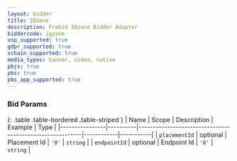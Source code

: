 ```yaml
---
layout: bidder
title: IQzone
description: Prebid IQzone Bidder Adapter
biddercode: iqzone
usp_supported: true
gdpr_supported: true
schain_supported: true
media_types: banner, video, native
pbjs: true
pbs: true
pbs_app_supported: true
---
```


### Bid Params

{: .table .table-bordered .table-striped }
| Name           | Scope    | Description                                              | Example    | Type      |
|----------------|----------|----------------------------------------------------------|------------|-----------|
| `placementId` | optional | Placement Id | `'0'`        | `string` |
| `endpointId` | optional | Endpoint Id | `'0'`        | `string` |

